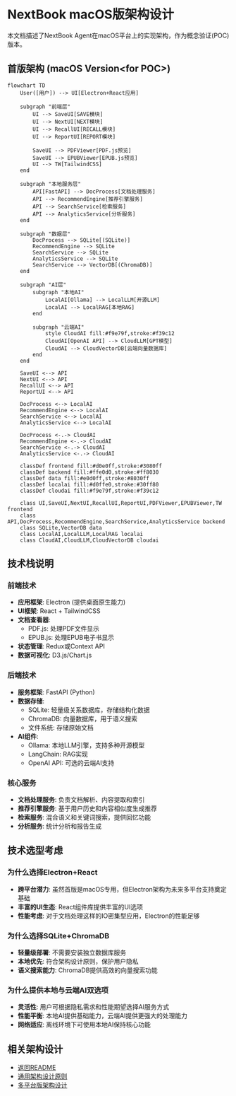 # NextBook macOS版架构设计

本文档描述了NextBook Agent在macOS平台上的实现架构，作为概念验证(POC)版本。

## 首版架构 (macOS Version\<for POC\>)

```mermaid
flowchart TD
    User([用户]) --> UI[Electron+React应用]
    
    subgraph "前端层"
        UI --> SaveUI[SAVE模块]
        UI --> NextUI[NEXT模块]
        UI --> RecallUI[RECALL模块]
        UI --> ReportUI[REPORT模块]
        
        SaveUI --> PDFViewer[PDF.js预览]
        SaveUI --> EPUBViewer[EPUB.js预览]
        UI --> TW[TailwindCSS]
    end
    
    subgraph "本地服务层"
        API[FastAPI] --> DocProcess[文档处理服务]
        API --> RecommendEngine[推荐引擎服务]
        API --> SearchService[检索服务]
        API --> AnalyticsService[分析服务]
    end
    
    subgraph "数据层"
        DocProcess --> SQLite[(SQLite)]
        RecommendEngine --> SQLite
        SearchService --> SQLite
        AnalyticsService --> SQLite
        SearchService --> VectorDB[(ChromaDB)]
    end
    
    subgraph "AI层"
        subgraph "本地AI"
            LocalAI[Ollama] --> LocalLLM[开源LLM]
            LocalAI --> LocalRAG[本地RAG]
        end
        
        subgraph "云端AI"
            style CloudAI fill:#f9e79f,stroke:#f39c12
            CloudAI[OpenAI API] --> CloudLLM[GPT模型]
            CloudAI --> CloudVectorDB[云端向量数据库]
        end
    end
    
    SaveUI <--> API
    NextUI <--> API
    RecallUI <--> API
    ReportUI <--> API
    
    DocProcess <--> LocalAI
    RecommendEngine <--> LocalAI
    SearchService <--> LocalAI
    AnalyticsService <--> LocalAI
    
    DocProcess <-.-> CloudAI
    RecommendEngine <-.-> CloudAI
    SearchService <-.-> CloudAI
    AnalyticsService <-.-> CloudAI
    
    classDef frontend fill:#d0e0ff,stroke:#3080ff
    classDef backend fill:#ffe0d0,stroke:#ff8030
    classDef data fill:#e0d0ff,stroke:#8030ff
    classDef localai fill:#d0ffe0,stroke:#30ff80
    classDef cloudai fill:#f9e79f,stroke:#f39c12
    
    class UI,SaveUI,NextUI,RecallUI,ReportUI,PDFViewer,EPUBViewer,TW frontend
    class API,DocProcess,RecommendEngine,SearchService,AnalyticsService backend
    class SQLite,VectorDB data
    class LocalAI,LocalLLM,LocalRAG localai
    class CloudAI,CloudLLM,CloudVectorDB cloudai
```

## 技术栈说明

### 前端技术

- **应用框架**: Electron (提供桌面原生能力)
- **UI框架**: React + TailwindCSS
- **文档查看器**: 
  - PDF.js: 处理PDF文件显示
  - EPUB.js: 处理EPUB电子书显示
- **状态管理**: Redux或Context API
- **数据可视化**: D3.js/Chart.js

### 后端技术

- **服务框架**: FastAPI (Python)
- **数据存储**:
  - SQLite: 轻量级关系数据库，存储结构化数据
  - ChromaDB: 向量数据库，用于语义搜索
  - 文件系统: 存储原始文档
- **AI组件**:
  - Ollama: 本地LLM引擎，支持多种开源模型
  - LangChain: RAG实现
  - OpenAI API: 可选的云端AI支持

### 核心服务

- **文档处理服务**: 负责文档解析、内容提取和索引
- **推荐引擎服务**: 基于用户历史和内容相似度生成推荐
- **检索服务**: 混合语义和关键词搜索，提供回忆功能
- **分析服务**: 统计分析和报告生成

## 技术选型考虑

### 为什么选择Electron+React

- **跨平台潜力**: 虽然首版是macOS专用，但Electron架构为未来多平台支持奠定基础
- **丰富的UI生态**: React组件库提供丰富的UI选项
- **性能考虑**: 对于文档处理这样的IO密集型应用，Electron的性能足够

### 为什么选择SQLite+ChromaDB

- **轻量级部署**: 不需要安装独立数据库服务
- **本地优先**: 符合架构设计原则，保护用户隐私
- **语义搜索能力**: ChromaDB提供高效的向量搜索功能

### 为什么提供本地与云端AI双选项

- **灵活性**: 用户可根据隐私需求和性能期望选择AI服务方式
- **性能平衡**: 本地AI提供基础能力，云端AI提供更强大的处理能力
- **网络适应**: 离线环境下可使用本地AI保持核心功能

## 相关架构设计

- [返回README](../../README.md)
- [通用架构设计原则](ArchDesignCommon.md)
- [多平台版架构设计](ArchDesignMultiOsVersion.md)
